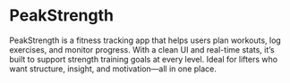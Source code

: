 # PeakStrength
PeakStrength is a fitness tracking app that helps users plan workouts, log exercises, and monitor progress. With a clean UI and real-time stats, it’s built to support strength training goals at every level. Ideal for lifters who want structure, insight, and motivation—all in one place.

